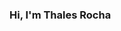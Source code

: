 ### Hi, I'm Thales Rocha
<!--
**thalesr/thalesr** is a ✨ _special_ ✨ repository because its `README.md` (this file) appears on your GitHub profile.
</hr>

### A Brazilian Software Developer who loves gardening and all related to .NET world.

<h3>Experienced with</h3>
C#, ASP.NET, Blazor, API, Azure Functions, Azure IoT, Azure AI, Azure Cosmos, Azure Redis, Azure Resources (Resource Group, App Registrations, Web & API configuration, Key Vault, Integration with Azure AD and other things), Bootstrap, DevExpress, Visual Studio...

<h3>Certifications:</h3>
<ul>
	<li>Foundational C# with Microsoft</li>
	<li>Microsoft Certified: Azure Fundamentals</li>
	<li>Microsoft Certified: Azure Data Fundamentals</li>
  <li>Microsoft Certified: Azure AI Fundamentals</li>
</ul>

<h3>Current learning:</h3>
I have been studing for AZ-204: Azure Developer Exam
